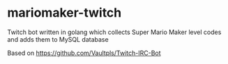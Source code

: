 # mariomaker-twitch
Twitch bot written in golang which collects Super Mario Maker level codes and adds them to MySQL database

Based on https://github.com/Vaultpls/Twitch-IRC-Bot
